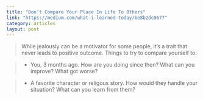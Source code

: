 ```yaml
---
title: "Don’t Compare Your Place In Life To Others"
link: "https://medium.com/what-i-learned-today/be8b2dc0677"
category: articles
layout: post
---
```


> While jealously can be a motivator for some people, it’s a trait that never
> leads to positive outcome. Things to try to compare yourself to:

> * You, 3 months ago. How are you doing since then? What can you improve? What got worse?

> * A favorite character or religous story. How would they handle your situation? What can you learn from them?
